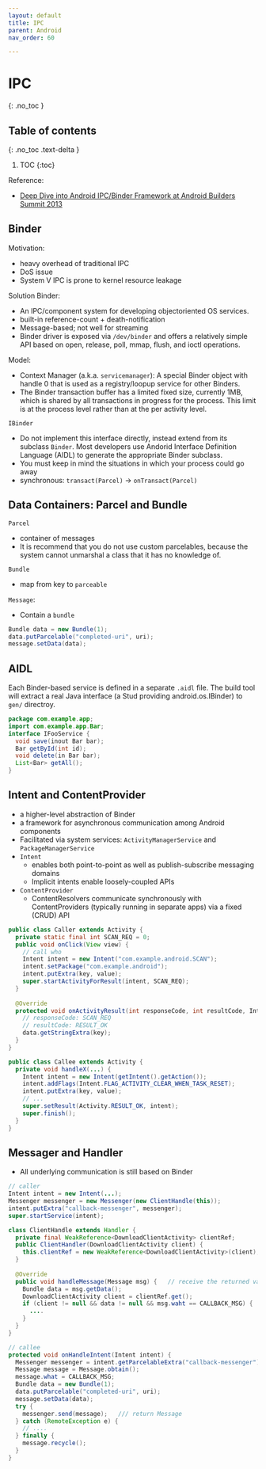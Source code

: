 ```yaml
---
layout: default
title: IPC
parent: Android
nav_order: 60

---
```


# IPC
{: .no_toc }

## Table of contents
{: .no_toc .text-delta }

1. TOC
{:toc}

Reference: 

- [Deep Dive into Android IPC/Binder Framework at Android Builders Summit 2013](https://events.static.linuxfound.org/images/stories/slides/abs2013_gargentas.pdf)


## Binder

Motivation: 

- heavy overhead of traditional IPC
- DoS issue
- System V IPC is prone to kernel resource leakage

Solution Binder:

- An IPC/component system for developing objectoriented OS services.
- built-in reference-count + death-notification
- Message-based; not well for streaming
- Binder driver is exposed via `/dev/binder` and offers a relatively simple API based on open, release, poll, mmap, flush, and ioctl operations.

Model:

- Context Manager (a.k.a. `servicemanager`): A special Binder object with handle 0 that is used as a registry/loopup service for other Binders.
- The Binder transaction buffer has a limited fixed size, currently 1MB, which is shared by all transactions in progress for the process. This limit is at the process level rather than at the per activity level.

`IBinder`

- Do not implement this interface directly, instead extend from its subclass `Binder`. Most developers use Andorid Interface Definition Language (AIDL) to generate the appropriate Binder subclass.
- You must keep in mind the situations in which your process could go away
- synchronous: `transact(Parcel)` -> `onTransact(Parcel)` 

## Data Containers: Parcel and Bundle

`Parcel`

- container of messages 
- It is recommend that you do not use custom parcelables, because the system cannot unmarshal a class that it has no knowledge of.

`Bundle`

- map from key to `parceable`

`Message`:

- Contain a `bundle`

```java
Bundle data = new Bundle(1);
data.putParcelable("completed-uri", uri); 
message.setData(data); 
```

## AIDL

Each Binder-based service is defined in a separate `.aidl` file. The build tool will extract a real Java interface  (a Stud providing android.os.IBinder) to `gen/` directroy.

```java
package com.example.app;
import com.example.app.Bar;
interface IFooService {
  void save(inout Bar bar);
  Bar getById(int id);
  void delete(in Bar bar);
  List<Bar> getAll();
}
```

## Intent and ContentProvider

- a higher-level abstraction of Binder
- a framework for asynchronous communication among Android components
- Facilitated via system services: `ActivityManagerService` and `PackageManagerService`
- `Intent`
  - enables both point-to-point as well as publish-subscribe messaging domains
  - Implicit intents enable loosely-coupled APIs
- `ContentProvider`
  - ContentResolvers communicate synchronously with ContentProviders (typically running in separate apps) via a fixed (CRUD) API

```java
public class Caller extends Activity {
  private static final int SCAN_REQ = 0;
  public void onClick(View view) {
    // call who
    Intent intent = new Intent("com.example.android.SCAN");
    intent.setPackage("com.example.android");
    intent.putExtra(key, value);
    super.startActivityForResult(intent, SCAN_REQ);
  }
  
  @Override 
  protected void onActivityResult(int responseCode, int resultCode, Intent data) {
    // responseCode: SCAN_REQ
    // resultCode: RESULT_OK
    data.getStringExtra(key);
  }
}

public class Callee extends Activity {
  private void handleX(...) {
    Intent intent = new Intent(getIntent().getAction());
    intent.addFlags(Intent.FLAG_ACTIVITY_CLEAR_WHEN_TASK_RESET);
    intent.putExtra(key, value);
    // ...
    super.setResult(Activity.RESULT_OK, intent);
    super.finish();
  }
}
```

## Messager and Handler

- All underlying communication is still based on Binder

```java
// caller
Intent intent = new Intent(...);
Messenger messenger = new Messenger(new ClientHandle(this));
intent.putExtra("callback-messenger", messenger);
super.startService(intent);

class ClientHandle extends Handler {
  private final WeakReference<DownloadClientActivity> clientRef;
  public ClientHandler(DownloadClientActivity client) {
    this.clientRef = new WeakReference<DownloadClientActivity>(client);
  }
  
  @Override
  public void handleMessage(Message msg) {   // receive the returned value
    Bundle data = msg.getData();
    DownloadClientActivity client = clientRef.get();
    if (client != null && data != null && msg.waht == CALLBACK_MSG) {
      ....
    }
  }
}

// callee
protected void onHandleIntent(Intent intent) {
  Messenger messenger = intent.getParcelableExtra("callback-messenger");
  Message message = Message.obtain();
  message.what = CALLBACK_MSG;
  Bundle data = new Bundle(1);
  data.putParcelable("completed-uri", uri); 
  message.setData(data); 
  try {
    messenger.send(message);   /// return Message
  } catch (RemoteException e) {
    // ....
  } finally {
    message.recycle(); 
  }
}

```

